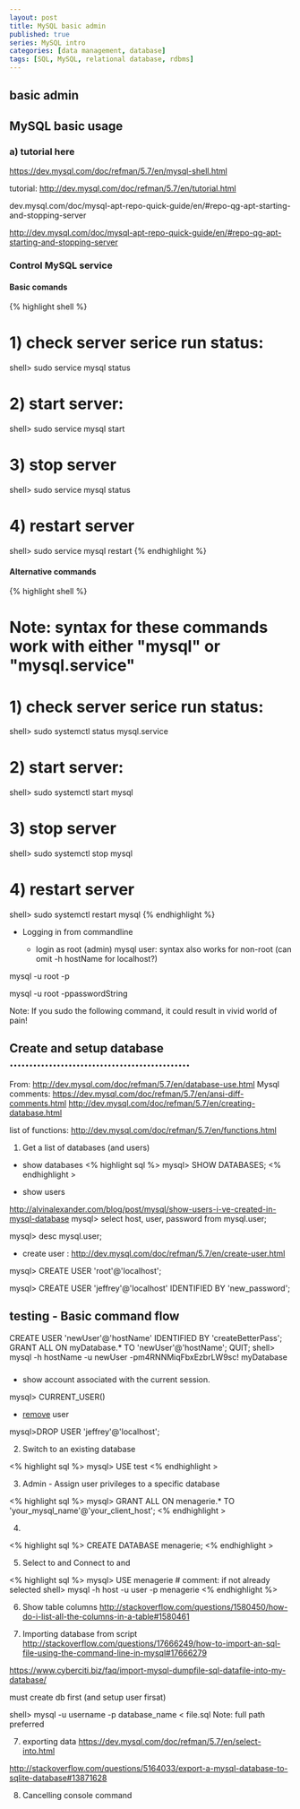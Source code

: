 ```yaml
---
layout: post
title: MySQL basic admin
published: true
series: MySQL intro
categories: [data management, database]
tags: [SQL, MySQL, relational database, rdbms]
---
```


## basic admin

## MySQL basic usage

### a) tutorial here
https://dev.mysql.com/doc/refman/5.7/en/mysql-shell.html

tutorial: http://dev.mysql.com/doc/refman/5.7/en/tutorial.html 

dev.mysql.com/doc/mysql-apt-repo-quick-guide/en/#repo-qg-apt-starting-and-stopping-server

http://dev.mysql.com/doc/mysql-apt-repo-quick-guide/en/#repo-qg-apt-starting-and-stopping-server

### Control MySQL service

#### Basic comands
{% highlight shell %}
# 1) check server serice run status: 
shell> sudo service mysql status
# 2) start server:
shell> sudo service mysql start
# 3) stop server
shell> sudo service mysql status
# 4) restart server 
shell> sudo service mysql restart
{% endhighlight %}


#### Alternative commands

{% highlight shell %}
# Note: syntax for these commands work with either "mysql" or "mysql.service"
# 1) check server serice run status: 
shell> sudo systemctl status mysql.service
# 2) start server:
shell> sudo systemctl start mysql
# 3) stop server
shell> sudo systemctl stop mysql
# 4) restart server 
shell> sudo systemctl restart mysql
{% endhighlight %}

* Logging in from commandline

    * login as root (admin) mysql user: syntax also works for non-root (can omit -h hostName for localhost?)

mysql -u root -p   
 
mysql -u root -ppasswordString

Note: If you sudo the following command, it could result in vivid world of pain!



## Create and setup database ..............................................

From: http://dev.mysql.com/doc/refman/5.7/en/database-use.html
Mysql comments: https://dev.mysql.com/doc/refman/5.7/en/ansi-diff-comments.html
http://dev.mysql.com/doc/refman/5.7/en/creating-database.html

list of functions: http://dev.mysql.com/doc/refman/5.7/en/functions.html

1. Get a list of databases (and users)

* show databases
<% highlight sql %>
mysql> SHOW DATABASES;
<% endhighlight >

* show users

http://alvinalexander.com/blog/post/mysql/show-users-i-ve-created-in-mysql-database
mysql> select host, user, password from mysql.user;

mysql> desc mysql.user;

* create user : http://dev.mysql.com/doc/refman/5.7/en/create-user.html

mysql> CREATE USER 'root'@'localhost';

mysql> CREATE USER 'jeffrey'@'localhost' IDENTIFIED BY 'new_password';

## testing - Basic command flow
CREATE USER 'newUser'@'hostName' IDENTIFIED BY 'createBetterPass'; 
GRANT ALL ON myDatabase.* TO 'newUser'@'hostName';
QUIT;
shell> mysql -h hostName -u newUser -pm4RNNMiqFbxEzbrLW9sc! myDatabase
###

* show account associated with the current session. 

mysql> CURRENT_USER() 

* [remove](http://dev.mysql.com/doc/refman/5.7/en/removing-users.html) user 

mysql>DROP USER 'jeffrey'@'localhost';

2. Switch to an existing database

<% highlight sql %>
mysql> USE test
<% endhighlight >

3. Admin - Assign user privileges to a specific database

<% highlight sql %>
mysql> GRANT ALL ON menagerie.* TO 'your_mysql_name'@'your_client_host';
<% endhighlight >

4. 

<% highlight sql %>
CREATE DATABASE menagerie;
<% endhighlight >

5. Select to and Connect to and 

<% highlight sql %>
mysql> USE menagerie # comment: if not already selected
shell> mysql -h host -u user -p menagerie
<% endhighlight %>


6. Show table columns
http://stackoverflow.com/questions/1580450/how-do-i-list-all-the-columns-in-a-table#1580461



6. Importing database from script
http://stackoverflow.com/questions/17666249/how-to-import-an-sql-file-using-the-command-line-in-mysql#17666279

https://www.cyberciti.biz/faq/import-mysql-dumpfile-sql-datafile-into-my-database/

must create db first (and setup user firsat)

shell> mysql -u username -p database_name < file.sql    Note: full path preferred

7. exporting data
https://dev.mysql.com/doc/refman/5.7/en/select-into.html

http://stackoverflow.com/questions/5164033/export-a-mysql-database-to-sqlite-database#13871628

8. Cancelling console command
